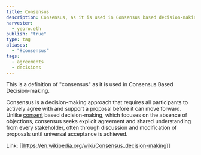 ```yaml
---
title: Consensus
description: Consensus, as it is used in Consensus based decision-making
harvester:
  - yeoro.eth
publish: "true"
type: tag
aliases:
  - "#consensus"
tags:
  - agreements
  - decisions
---
```


This is a definition of "consensus" as it is used in Consensus Based Decision-making.

Consensus is a decision-making approach that requires all participants to actively agree with and support a proposal before it can move forward. Unlike [consent](tags/consent.md) based decision-making, which focuses on the absence of objections, consensus seeks explicit agreement and shared understanding from every stakeholder, often through discussion and modification of proposals until universal acceptance is achieved.

Link: [[https://en.wikipedia.org/wiki/Consensus_decision-making]]